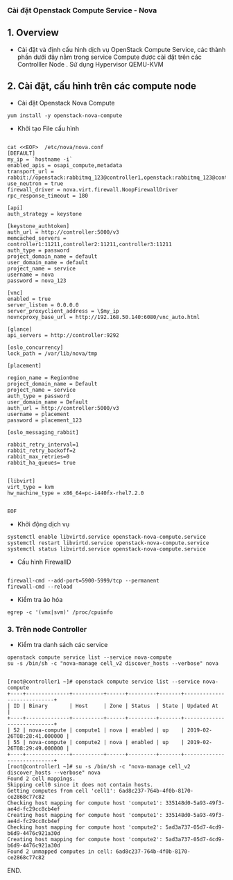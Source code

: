 

### Cài đặt Openstack Compute Service - Nova 

## 1. Overview


- Cài đặt và định cấu hình dịch vụ  OpenStack Compute Service, các thành phần dưới đây nằm trong service  Compute  được cài đặt trên các Controlller Node . Sử dụng Hypervisor QEMU-KVM

## 2. Cài đặt, cấu hình trên các compute node

- Cài đặt Openstack Nova Compute
```
yum install -y openstack-nova-compute
```

- Khởi tạo File cấu hình
```

cat <<EOF>  /etc/nova/nova.conf
[DEFAULT]
my_ip = `hostname -i` 
enabled_apis = osapi_compute,metadata
transport_url = rabbit://openstack:rabbitmq_123@controller1,openstack:rabbitmq_123@controller2,openstack:rabbitmq_123@controller3
use_neutron = true
firewall_driver = nova.virt.firewall.NoopFirewallDriver
rpc_response_timeout = 180

[api]
auth_strategy = keystone

[keystone_authtoken]
auth_url = http://controller:5000/v3
memcached_servers = controller1:11211,controller2:11211,controller3:11211
auth_type = password
project_domain_name = default
user_domain_name = default
project_name = service
username = nova
password = nova_123

[vnc]
enabled = true
server_listen = 0.0.0.0
server_proxyclient_address = \$my_ip
novncproxy_base_url = http://192.168.50.140:6080/vnc_auto.html

[glance]
api_servers = http://controller:9292

[oslo_concurrency]
lock_path = /var/lib/nova/tmp

[placement]

region_name = RegionOne
project_domain_name = Default
project_name = service
auth_type = password
user_domain_name = Default
auth_url = http://controller:5000/v3
username = placement
password = placement_123

[oslo_messaging_rabbit]

rabbit_retry_interval=1
rabbit_retry_backoff=2
rabbit_max_retries=0
rabbit_ha_queues= true


[libvirt]
virt_type = kvm
hw_machine_type = x86_64=pc-i440fx-rhel7.2.0


EOF

```


- Khởi động dịch vụ
```
systemctl enable libvirtd.service openstack-nova-compute.service
systemctl restart libvirtd.service openstack-nova-compute.service
systemctl status libvirtd.service openstack-nova-compute.service

```

- Cấu hình FirewallD
```

firewall-cmd --add-port=5900-5999/tcp --permanent 
firewall-cmd --reload
```

- Kiểm tra ảo hóa
```
egrep -c '(vmx|svm)' /proc/cpuinfo
```


### 3. Trên node Controller

- Kiểm tra danh sách các service

```
openstack compute service list --service nova-compute
su -s /bin/sh -c "nova-manage cell_v2 discover_hosts --verbose" nova


[root@controller1 ~]# openstack compute service list --service nova-compute
+----+--------------+----------+------+---------+-------+----------------------------+
| ID | Binary       | Host     | Zone | Status  | State | Updated At                 |
+----+--------------+----------+------+---------+-------+----------------------------+
| 52 | nova-compute | compute1 | nova | enabled | up    | 2019-02-26T08:28:41.000000 |
| 55 | nova-compute | compute2 | nova | enabled | up    | 2019-02-26T08:29:49.000000 |
+----+--------------+----------+------+---------+-------+----------------------------+
[root@controller1 ~]# su -s /bin/sh -c "nova-manage cell_v2 discover_hosts --verbose" nova
Found 2 cell mappings.
Skipping cell0 since it does not contain hosts.
Getting computes from cell 'cell1': 6ad8c237-764b-4f0b-8170-ce2868c77c82
Checking host mapping for compute host 'compute1': 335148d0-5a93-49f3-ae4d-fc29cc8cb4ef
Creating host mapping for compute host 'compute1': 335148d0-5a93-49f3-ae4d-fc29cc8cb4ef
Checking host mapping for compute host 'compute2': 5ad3a737-05d7-4cd9-b6d9-4476c921a30d
Creating host mapping for compute host 'compute2': 5ad3a737-05d7-4cd9-b6d9-4476c921a30d
Found 2 unmapped computes in cell: 6ad8c237-764b-4f0b-8170-ce2868c77c82

```


END. 